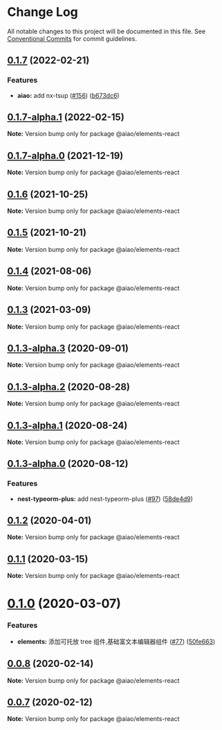 # Change Log

All notable changes to this project will be documented in this file. See [Conventional Commits](https://conventionalcommits.org) for commit guidelines.

## [0.1.7](https://github.com/aiao-io/aiao/compare/@aiao/elements-react@0.1.3-alpha.0...@aiao/elements-react@0.1.7) (2022-02-21)

### Features

- **aiao:** add nx-tsup ([#156](https://github.com/aiao-io/aiao/issues/156)) ([b673dc6](https://github.com/aiao-io/aiao/commit/b673dc6e8c618f68d27a21928f60c6abd15d1e7d))

## [0.1.7-alpha.1](https://github.com/aiao-io/aiao/compare/@aiao/elements-react@0.1.6...@aiao/elements-react@0.1.7-alpha.1) (2022-02-15)

**Note:** Version bump only for package @aiao/elements-react

## [0.1.7-alpha.0](https://github.com/aiao-io/aiao/compare/@aiao/elements-react@0.1.3-alpha.3...@aiao/elements-react@0.1.7-alpha.0) (2021-12-19)

**Note:** Version bump only for package @aiao/elements-react

## [0.1.6](https://github.com/aiao-io/aiao/compare/@aiao/elements-react@0.1.5...@aiao/elements-react@0.1.6) (2021-10-25)

**Note:** Version bump only for package @aiao/elements-react

## [0.1.5](https://github.com/aiao-io/aiao/compare/@aiao/elements-react@0.1.3...@aiao/elements-react@0.1.5) (2021-10-21)

**Note:** Version bump only for package @aiao/elements-react

## [0.1.4](https://github.com/aiao-io/aiao/compare/@aiao/elements-react@0.1.3-alpha.3...@aiao/elements-react@0.1.4) (2021-08-06)

**Note:** Version bump only for package @aiao/elements-react

## [0.1.3](https://github.com/aiao-io/aiao/compare/@aiao/elements-react@0.1.3-alpha.3...@aiao/elements-react@0.1.3) (2021-03-09)

**Note:** Version bump only for package @aiao/elements-react

## [0.1.3-alpha.3](https://github.com/aiao-io/aiao/compare/@aiao/elements-react@0.1.3-alpha.0...@aiao/elements-react@0.1.3-alpha.3) (2020-09-01)

**Note:** Version bump only for package @aiao/elements-react

## [0.1.3-alpha.2](https://github.com/aiao-io/aiao/compare/@aiao/elements-react@0.1.3-alpha.1...@aiao/elements-react@0.1.3-alpha.2) (2020-08-28)

**Note:** Version bump only for package @aiao/elements-react

## [0.1.3-alpha.1](https://github.com/aiao-io/aiao/compare/@aiao/elements-react@0.1.3-alpha.0...@aiao/elements-react@0.1.3-alpha.1) (2020-08-24)

**Note:** Version bump only for package @aiao/elements-react

## [0.1.3-alpha.0](https://github.com/aiao-io/aiao/compare/@aiao/elements-react@0.1.2...@aiao/elements-react@0.1.3-alpha.0) (2020-08-12)

### Features

- **nest-typeorm-plus:** add nest-typeorm-plus ([#97](https://github.com/aiao-io/aiao/issues/97)) ([58de4d9](https://github.com/aiao-io/aiao/commit/58de4d9f6595824d86f59d4018ea4065c84f58fa))

## [0.1.2](https://github.com/aiao-io/aiao/compare/@aiao/elements-react@0.1.1...@aiao/elements-react@0.1.2) (2020-04-01)

**Note:** Version bump only for package @aiao/elements-react

## [0.1.1](https://github.com/aiao-io/aiao/compare/@aiao/elements-react@0.1.0...@aiao/elements-react@0.1.1) (2020-03-15)

**Note:** Version bump only for package @aiao/elements-react

# [0.1.0](https://github.com/aiao-io/aiao/compare/@aiao/elements-react@0.0.8...@aiao/elements-react@0.1.0) (2020-03-07)

### Features

- **elements:** 添加可托放 tree 组件,基础富文本编辑器组件 ([#77](https://github.com/aiao-io/aiao/issues/77)) ([50fe663](https://github.com/aiao-io/aiao/commit/50fe6636b8ed45107ab7e158efd247e9ca6028cc))

## [0.0.8](https://github.com/aiao-io/aiao/compare/@aiao/elements-react@0.0.7...@aiao/elements-react@0.0.8) (2020-02-14)

**Note:** Version bump only for package @aiao/elements-react

## [0.0.7](https://github.com/aiao-io/aiao/compare/@aiao/elements-react@0.0.6...@aiao/elements-react@0.0.7) (2020-02-12)

**Note:** Version bump only for package @aiao/elements-react
